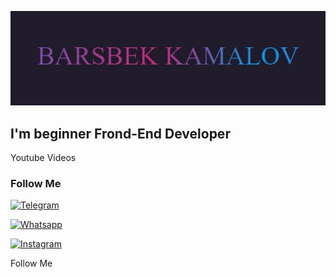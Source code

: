 [![HEADER](https://github.com/barsbek-kamalov-kk/barsbek-kamalov-kk/blob/main/assets/header.jpg)](https://www.youtube.com/channel/UCS9l3tben9F550SGQej_Hjw)

## I'm beginner Frond-End Developer

Youtube Videos

### Follow Me 

[![Telegram](https://img.shields.io/badge/-Telegram-090909?style=for-the-badge&logo=telegram&logoColor=47c5f5)](https://t.me/Barsagram)

[![Whatsapp ](https://img.shields.io/badge/-whatsappp-09090?style=for-the-badge&logo=whatsapp&logoColor=65fbd9)](https://wa.me/79643625257?text=%D0%94%D0%BE%D0%B1%D1%80%D0%BE%20%D0%BF%D0%BE%D0%B6%D0%B0%D0%BB%D0%BE%D0%B2%D0%B0%D1%82%D1%8C!%20%F0%9F%91%8B)

[![Instagram](https://img.shields.io/badge/-Instagram-white?style=for-the-badge&logo=instagram&logoColor=red)](https://www.instagram.com/kama10vv/) 

Follow Me
